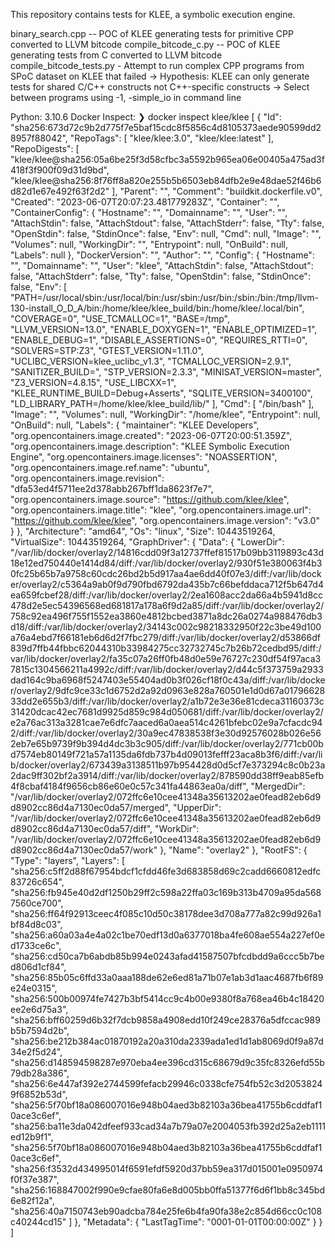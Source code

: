 This repository contains tests for KLEE, a symbolic execution engine.

binary_search.cpp -- POC of KLEE generating tests for primitive CPP converted to LLVM bitcode
compile_bitcode_c.py -- POC of KLEE generating tests from C converted to LLVM bitcode
compile_bitcode_tests.py - Attempt to run complex CPP programs from SPoC dataset on KLEE that failed
    -> Hypothesis: KLEE can only generate tests for shared C/C++ constructs not C++-specific constructs
    -> Select between programs using -1, -simple_io in command line

Python: 3.10.6
Docker Inspect: 
❯ docker inspect klee/klee
[
    {
        "Id": "sha256:673d72c9b2d775f7e5baf15cdc8f5856c4d8105373aede90599dd28957f88042",
        "RepoTags": [
            "klee/klee:3.0",
            "klee/klee:latest"
        ],
        "RepoDigests": [
            "klee/klee@sha256:05a6be25f3d58cfbc3a5592b965ea06e00405a475ad3f418f3f900f09d31d9bd",
            "klee/klee@sha256:8f76ff8a820e255b5b6503eb84dfb2e9e48dae52f46b6d82d1e67e492f63f2d2"
        ],
        "Parent": "",
        "Comment": "buildkit.dockerfile.v0",
        "Created": "2023-06-07T20:07:23.481779283Z",
        "Container": "",
        "ContainerConfig": {
            "Hostname": "",
            "Domainname": "",
            "User": "",
            "AttachStdin": false,
            "AttachStdout": false,
            "AttachStderr": false,
            "Tty": false,
            "OpenStdin": false,
            "StdinOnce": false,
            "Env": null,
            "Cmd": null,
            "Image": "",
            "Volumes": null,
            "WorkingDir": "",
            "Entrypoint": null,
            "OnBuild": null,
            "Labels": null
        },
        "DockerVersion": "",
        "Author": "",
        "Config": {
            "Hostname": "",
            "Domainname": "",
            "User": "klee",
            "AttachStdin": false,
            "AttachStdout": false,
            "AttachStderr": false,
            "Tty": false,
            "OpenStdin": false,
            "StdinOnce": false,
            "Env": [
                "PATH=/usr/local/sbin:/usr/local/bin:/usr/sbin:/usr/bin:/sbin:/bin:/tmp/llvm-130-install_O_D_A/bin:/home/klee/klee_build/bin:/home/klee/.local/bin",
                "COVERAGE=0",
                "USE_TCMALLOC=1",
                "BASE=/tmp",
                "LLVM_VERSION=13.0",
                "ENABLE_DOXYGEN=1",
                "ENABLE_OPTIMIZED=1",
                "ENABLE_DEBUG=1",
                "DISABLE_ASSERTIONS=0",
                "REQUIRES_RTTI=0",
                "SOLVERS=STP:Z3",
                "GTEST_VERSION=1.11.0",
                "UCLIBC_VERSION=klee_uclibc_v1.3",
                "TCMALLOC_VERSION=2.9.1",
                "SANITIZER_BUILD=",
                "STP_VERSION=2.3.3",
                "MINISAT_VERSION=master",
                "Z3_VERSION=4.8.15",
                "USE_LIBCXX=1",
                "KLEE_RUNTIME_BUILD=Debug+Asserts",
                "SQLITE_VERSION=3400100",
                "LD_LIBRARY_PATH=/home/klee/klee_build/lib/"
            ],
            "Cmd": [
                "/bin/bash"
            ],
            "Image": "",
            "Volumes": null,
            "WorkingDir": "/home/klee",
            "Entrypoint": null,
            "OnBuild": null,
            "Labels": {
                "maintainer": "KLEE Developers",
                "org.opencontainers.image.created": "2023-06-07T20:00:51.359Z",
                "org.opencontainers.image.description": "KLEE Symbolic Execution Engine",
                "org.opencontainers.image.licenses": "NOASSERTION",
                "org.opencontainers.image.ref.name": "ubuntu",
                "org.opencontainers.image.revision": "dfa53ed4f5711ee2d378abb267bff1da8623f7e7",
                "org.opencontainers.image.source": "https://github.com/klee/klee",
                "org.opencontainers.image.title": "klee",
                "org.opencontainers.image.url": "https://github.com/klee/klee",
                "org.opencontainers.image.version": "v3.0"
            }
        },
        "Architecture": "amd64",
        "Os": "linux",
        "Size": 10443519264,
        "VirtualSize": 10443519264,
        "GraphDriver": {
            "Data": {
                "LowerDir": "/var/lib/docker/overlay2/14816cdd09f3a12737ffef81517b09bb3119893c43d18e12ed750440e1414d84/diff:/var/lib/docker/overlay2/930f51e380063f4b30fc25b65b7a9758c60cdc26bd2b5d917aa4ae6dd40f07e3/diff:/var/lib/docker/overlay2/c5364a9ab0f9d790fbd6792da435b7c66befddaca712f5b647d4ea659fcbef28/diff:/var/lib/docker/overlay2/2ea1608acc2da66a4b5941d8cc478d2e5ec54396568ed681817a178a6f9d2a85/diff:/var/lib/docker/overlay2/758c92ea496f755f1552ea3860e4812bcbed3871a8dc26a0274a988476db3d18/diff:/var/lib/docker/overlay2/34143c002c98218332950f22c3be49d100a76a4ebd7f66181eb6d6d2f7fbc279/diff:/var/lib/docker/overlay2/d53866df839d7ffb44fbbc62044310b33984275cc32732745c7b26b72cedbd95/diff:/var/lib/docker/overlay2/fa35c07a26ff0fb48d0e59e76727c230df54f97aca37815c1304566211a4992c/diff:/var/lib/docker/overlay2/d44c5f373759a2933dad164c9ba6968f5247403e55404ad0b3f026cf18f0c43a/diff:/var/lib/docker/overlay2/9dfc9ce33c1d6752d2a92d0963e828a760501e1d0d67a0179662833dd2e655b3/diff:/var/lib/docker/overlay2/a1b72e3e36e81cdeca31160373c31420dcac42ec7681d9925d859c984d050681/diff:/var/lib/docker/overlay2/e2a76ac313a3281cae7e6dfc7aaced6a0aea514c4261bfebc02e9a7cfacdc942/diff:/var/lib/docker/overlay2/30a9ec47838538f3e30d92576028b026e562eb7e65b9739f9b394d4dc3b3c905/diff:/var/lib/docker/overlay2/771cb00bd7574eb80149f721a57a1135da6fdb737b4d09013fefff23aca8b3f6/diff:/var/lib/docker/overlay2/673439a3138511b97b954428d0d5cf7e373294c8c0b23a2dac9ff302bf2a3914/diff:/var/lib/docker/overlay2/878590dd38ff9eab85efb4f8cbaf4184f9656cb86e60e0c57c341fa44863ea0a/diff",
                "MergedDir": "/var/lib/docker/overlay2/072ffc6e10cee41348a35613202ae0fead82eb6d9d8902cc86d4a7130ec0da57/merged",
                "UpperDir": "/var/lib/docker/overlay2/072ffc6e10cee41348a35613202ae0fead82eb6d9d8902cc86d4a7130ec0da57/diff",
                "WorkDir": "/var/lib/docker/overlay2/072ffc6e10cee41348a35613202ae0fead82eb6d9d8902cc86d4a7130ec0da57/work"
            },
            "Name": "overlay2"
        },
        "RootFS": {
            "Type": "layers",
            "Layers": [
                "sha256:c5ff2d88f67954bdcf1cfdd46fe3d683858d69c2cadd6660812edfc83726c654",
                "sha256:fb945e40d2df1250b29ff2c598a22ffa03c169b313b4709a95da5687560ce700",
                "sha256:ff64f92913ceec4f085c10d50c38178dee3d708a777a82c99d926a1bf84d8c03",
                "sha256:a60a03a4e4a02c1be70edf13d0a6377018ba4fe608ae554a227ef0ed1733ce6c",
                "sha256:cd50ca7b6abdb85b994e0243afad41587507bfcdbdd9a6ccc5b7bed806d1cf84",
                "sha256:85b05c6ffd33a0aaa188de62e6ed81a71b07e1ab3d1aac4687fb6f89e24e0315",
                "sha256:500b00974fe7427b3bf5414cc9c4b00e9380f8a768ea46b4c18420ee2e6d75a3",
                "sha256:bff60259d6b32f7dcb9858a4908edd10f249ce28376a5dfccac989b5b7594d2b",
                "sha256:be212b384ac01870192a20a310da2339ada1ed1d1ab8069d0f9a87d34e2f5d24",
                "sha256:d148594598287e970eba4ee396cd315c68679d9c35fc8326efd55b79db28a386",
                "sha256:6e447af392e2744599fefacb29946c0338cfe754fb52c3d20538249f6852b53d",
                "sha256:5f70bf18a086007016e948b04aed3b82103a36bea41755b6cddfaf10ace3c6ef",
                "sha256:ba11e3da042dfeef933cad34a7b79a07e2004053fb392d25a2eb1111ed12b9f1",
                "sha256:5f70bf18a086007016e948b04aed3b82103a36bea41755b6cddfaf10ace3c6ef",
                "sha256:f3532d434995014f6591efdf5920d37bb59ea317d015001e0950974f0f37e387",
                "sha256:168847002f990e9cfae80fa6e8d005bb0ffa51377f6d6f1bb8c345bd6e82f12a",
                "sha256:40a7150743eb90adcba784e25fe6b4fa90fa38e2c854d66cc0c108c40244cd15"
            ]
        },
        "Metadata": {
            "LastTagTime": "0001-01-01T00:00:00Z"
        }
    }
]

